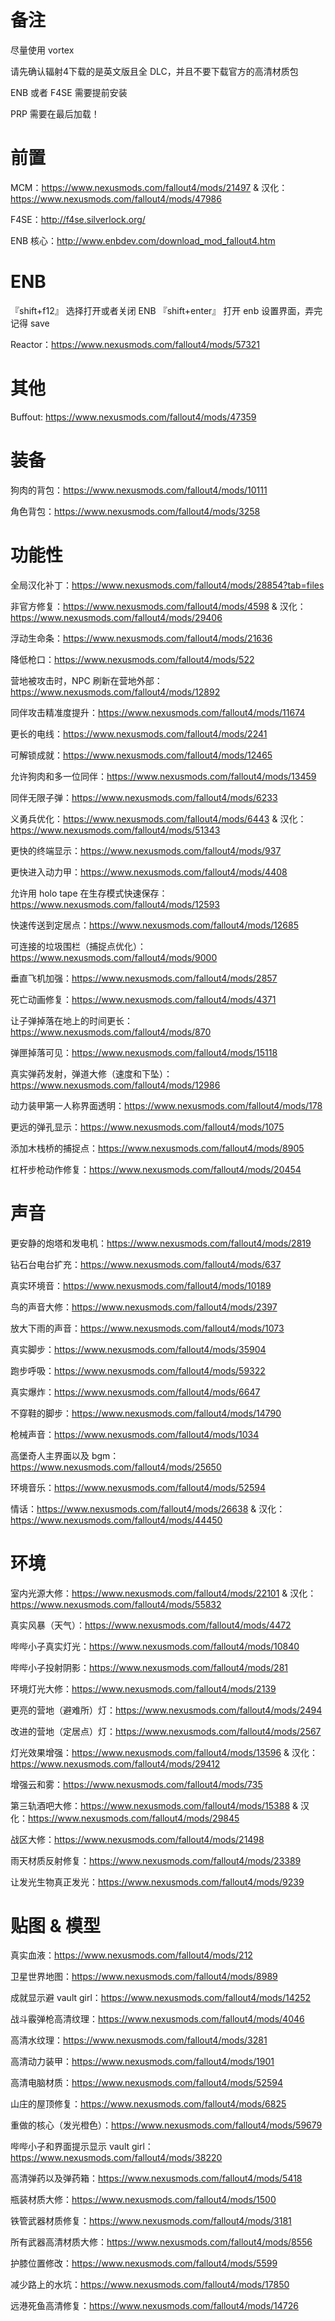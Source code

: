 # 备注

尽量使用 vortex

请先确认辐射4下载的是英文版且全 DLC，并且不要下载官方的高清材质包

ENB 或者 F4SE 需要提前安装

PRP 需要在最后加载！

# 前置

MCM：https://www.nexusmods.com/fallout4/mods/21497 & 汉化：https://www.nexusmods.com/fallout4/mods/47986

F4SE：http://f4se.silverlock.org/

ENB 核心：http://www.enbdev.com/download_mod_fallout4.htm

# ENB

『shift+f12』 选择打开或者关闭 ENB
『shift+enter』 打开 enb 设置界面，弄完记得 save

Reactor：https://www.nexusmods.com/fallout4/mods/57321

# 其他

Buffout: https://www.nexusmods.com/fallout4/mods/47359

# 装备

狗肉的背包：https://www.nexusmods.com/fallout4/mods/10111

角色背包：https://www.nexusmods.com/fallout4/mods/3258

# 功能性

全局汉化补丁：https://www.nexusmods.com/fallout4/mods/28854?tab=files

非官方修复：https://www.nexusmods.com/fallout4/mods/4598 & 汉化：https://www.nexusmods.com/fallout4/mods/29406

浮动生命条：https://www.nexusmods.com/fallout4/mods/21636

降低枪口：https://www.nexusmods.com/fallout4/mods/522

营地被攻击时，NPC 刷新在营地外部：https://www.nexusmods.com/fallout4/mods/12892

同伴攻击精准度提升：https://www.nexusmods.com/fallout4/mods/11674

更长的电线：https://www.nexusmods.com/fallout4/mods/2241

可解锁成就：https://www.nexusmods.com/fallout4/mods/12465

允许狗肉和多一位同伴：https://www.nexusmods.com/fallout4/mods/13459

同伴无限子弹：https://www.nexusmods.com/fallout4/mods/6233

义勇兵优化：https://www.nexusmods.com/fallout4/mods/6443 & 汉化：https://www.nexusmods.com/fallout4/mods/51343

更快的终端显示：https://www.nexusmods.com/fallout4/mods/937

更快进入动力甲：https://www.nexusmods.com/fallout4/mods/4408

允许用 holo tape 在生存模式快速保存：https://www.nexusmods.com/fallout4/mods/12593

快速传送到定居点：https://www.nexusmods.com/fallout4/mods/12685

可连接的垃圾围栏（捕捉点优化）：https://www.nexusmods.com/fallout4/mods/9000

垂直飞机加强：https://www.nexusmods.com/fallout4/mods/2857

死亡动画修复：https://www.nexusmods.com/fallout4/mods/4371

让子弹掉落在地上的时间更长：https://www.nexusmods.com/fallout4/mods/870

弹匣掉落可见：https://www.nexusmods.com/fallout4/mods/15118

真实弹药发射，弹道大修（速度和下坠）：https://www.nexusmods.com/fallout4/mods/12986

动力装甲第一人称界面透明：https://www.nexusmods.com/fallout4/mods/178

更远的弹孔显示：https://www.nexusmods.com/fallout4/mods/1075

添加木栈桥的捕捉点：https://www.nexusmods.com/fallout4/mods/8905

杠杆步枪动作修复：https://www.nexusmods.com/fallout4/mods/20454

# 声音

更安静的炮塔和发电机：https://www.nexusmods.com/fallout4/mods/2819

钻石台电台扩充：https://www.nexusmods.com/fallout4/mods/637

真实环境音：https://www.nexusmods.com/fallout4/mods/10189

鸟的声音大修：https://www.nexusmods.com/fallout4/mods/2397

放大下雨的声音：https://www.nexusmods.com/fallout4/mods/1073

真实脚步：https://www.nexusmods.com/fallout4/mods/35904

跑步呼吸：https://www.nexusmods.com/fallout4/mods/59322

真实爆炸：https://www.nexusmods.com/fallout4/mods/6647

不穿鞋的脚步：https://www.nexusmods.com/fallout4/mods/14790

枪械声音：https://www.nexusmods.com/fallout4/mods/1034

高堡奇人主界面以及 bgm：https://www.nexusmods.com/fallout4/mods/25650

环境音乐：https://www.nexusmods.com/fallout4/mods/52594

情话：https://www.nexusmods.com/fallout4/mods/26638 & 汉化：https://www.nexusmods.com/fallout4/mods/44450

# 环境

室内光源大修：https://www.nexusmods.com/fallout4/mods/22101 & 汉化：https://www.nexusmods.com/fallout4/mods/55832

真实风暴（天气）：https://www.nexusmods.com/fallout4/mods/4472

哔哔小子真实灯光：https://www.nexusmods.com/fallout4/mods/10840

哔哔小子投射阴影：https://www.nexusmods.com/fallout4/mods/281

环境灯光大修：https://www.nexusmods.com/fallout4/mods/2139

更亮的营地（避难所）灯：https://www.nexusmods.com/fallout4/mods/2494

改进的营地（定居点）灯：https://www.nexusmods.com/fallout4/mods/2567

灯光效果增强：https://www.nexusmods.com/fallout4/mods/13596 & 汉化：https://www.nexusmods.com/fallout4/mods/29412

增强云和雾：https://www.nexusmods.com/fallout4/mods/735

第三轨酒吧大修：https://www.nexusmods.com/fallout4/mods/15388 & 汉化：https://www.nexusmods.com/fallout4/mods/29845

战区大修：https://www.nexusmods.com/fallout4/mods/21498

雨天材质反射修复：https://www.nexusmods.com/fallout4/mods/23389

让发光生物真正发光：https://www.nexusmods.com/fallout4/mods/9239

# 贴图 & 模型

真实血液：https://www.nexusmods.com/fallout4/mods/212

卫星世界地图：https://www.nexusmods.com/fallout4/mods/8989

成就显示避 vault girl：https://www.nexusmods.com/fallout4/mods/14252

战斗霰弹枪高清纹理：https://www.nexusmods.com/fallout4/mods/4046

高清水纹理：https://www.nexusmods.com/fallout4/mods/3281

高清动力装甲：https://www.nexusmods.com/fallout4/mods/1901

高清电脑材质：https://www.nexusmods.com/fallout4/mods/52594

山庄的屋顶修复：https://www.nexusmods.com/fallout4/mods/6825

重做的核心（发光橙色）：https://www.nexusmods.com/fallout4/mods/59679

哔哔小子和界面提示显示 vault girl：https://www.nexusmods.com/fallout4/mods/38220

高清弹药以及弹药箱：https://www.nexusmods.com/fallout4/mods/5418

瓶装材质大修：https://www.nexusmods.com/fallout4/mods/1500

铁管武器材质修复：https://www.nexusmods.com/fallout4/mods/3181

所有武器高清材质大修：https://www.nexusmods.com/fallout4/mods/8556

护膝位置修改：https://www.nexusmods.com/fallout4/mods/5599

减少路上的水坑：https://www.nexusmods.com/fallout4/mods/17850

远港死鱼高清修复：https://www.nexusmods.com/fallout4/mods/14726
